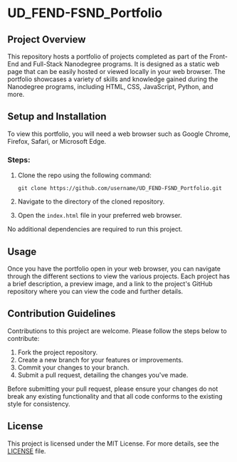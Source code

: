 # UD_FEND-FSND_Portfolio

## Project Overview

This repository hosts a portfolio of projects completed as part of the Front-End and Full-Stack Nanodegree programs. It is designed as a static web page that can be easily hosted or viewed locally in your web browser. The portfolio showcases a variety of skills and knowledge gained during the Nanodegree programs, including HTML, CSS, JavaScript, Python, and more.

## Setup and Installation

To view this portfolio, you will need a web browser such as Google Chrome, Firefox, Safari, or Microsoft Edge.

### Steps:

1. Clone the repo using the following command:

   ```
   git clone https://github.com/username/UD_FEND-FSND_Portfolio.git
   ```

2. Navigate to the directory of the cloned repository.

3. Open the `index.html` file in your preferred web browser.

No additional dependencies are required to run this project.

## Usage

Once you have the portfolio open in your web browser, you can navigate through the different sections to view the various projects. Each project has a brief description, a preview image, and a link to the project's GitHub repository where you can view the code and further details.

## Contribution Guidelines

Contributions to this project are welcome. Please follow the steps below to contribute:

1. Fork the project repository.
2. Create a new branch for your features or improvements.
3. Commit your changes to your branch.
4. Submit a pull request, detailing the changes you've made.

Before submitting your pull request, please ensure your changes do not break any existing functionality and that all code conforms to the existing style for consistency.

## License

This project is licensed under the MIT License. For more details, see the [LICENSE](LICENSE) file.